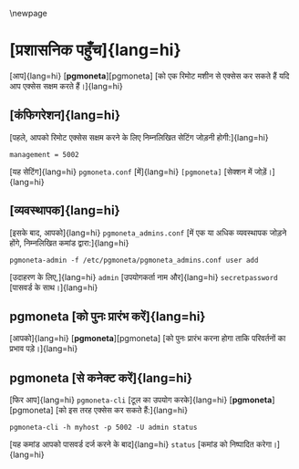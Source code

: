 \newpage

# [प्रशासनिक पहुँच]{lang=hi}

[आप]{lang=hi} [**pgmoneta**][pgmoneta] [को एक रिमोट मशीन से एक्सेस कर सकते हैं यदि आप एक्सेस सक्षम करते हैं।]{lang=hi}

## [कंफिगरेशन]{lang=hi}

[पहले, आपको रिमोट एक्सेस सक्षम करने के लिए निम्नलिखित सेटिंग जोड़नी होगी:]{lang=hi}

```
management = 5002
```

[यह सेटिंग]{lang=hi} `pgmoneta.conf` [में]{lang=hi} `[pgmoneta]` [सेक्शन में जोड़ें।]{lang=hi}

## [व्यवस्थापक]{lang=hi}

[इसके बाद, आपको]{lang=hi} `pgmoneta_admins.conf` [में एक या अधिक व्यवस्थापक जोड़ने होंगे, निम्नलिखित कमांड द्वारा:]{lang=hi}

```
pgmoneta-admin -f /etc/pgmoneta/pgmoneta_admins.conf user add
```

[उदाहरण के लिए,]{lang=hi} `admin` [उपयोगकर्ता नाम और]{lang=hi} `secretpassword` [पासवर्ड के साथ।]{lang=hi}

## pgmoneta [को पुनः प्रारंभ करें]{lang=hi}

[आपको]{lang=hi} [**pgmoneta**][pgmoneta] [को पुनः प्रारंभ करना होगा ताकि परिवर्तनों का प्रभाव पड़े।]{lang=hi}

## pgmoneta [से कनेक्ट करें]{lang=hi}

[फिर आप]{lang=hi} `pgmoneta-cli` [टूल का उपयोग करके]{lang=hi} [**pgmoneta**][pgmoneta] [को इस तरह एक्सेस कर सकते हैं:]{lang=hi}

```
pgmoneta-cli -h myhost -p 5002 -U admin status
```

[यह कमांड आपको पासवर्ड दर्ज करने के बाद]{lang=hi} `status` [कमांड को निष्पादित करेगा।]{lang=hi}
